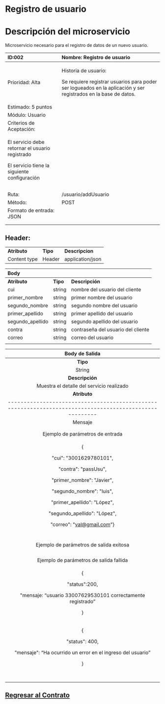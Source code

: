# Registro de usuario

# Descripción del microservicio

Microservicio necesario para el registro de datos de un nuevo usuario.

| ID:002                                                                                                     | Nombre: Registro de usuario                                                                                                                        |
|:---------------------------------------------------------------------------------------------------------- |:-------------------------------------------------------------------------------------------------------------------------------------------------- |
| Prioridad:  Alta                                                                                           | <p>Historia de usuario:</p><p>Se requiere registrar usuarios para poder ser logueados en la aplicación y ser registrados en la base de datos. </p> |
| Estimado: 5 puntos                                                                                         |                                                                                                                                                    |
| Módulo: Usuario                                                                                            |                                                                                                                                                    |
| Criterios de Aceptación:                                                                                   |                                                                                                                                                    |
| <p>El servicio debe retornar el usuario registrado </p><p>El servicio tiene la siguiente configuración</p> |                                                                                                                                                    |
|                                                                                                            |                                                                                                                                                    |
|                                                                                                            |                                                                                                                                                    |
| Ruta:                                                                                                      | /usuario/addUsuario                                                                                                                                |
| Método:                                                                                                    | POST                                                                                                                                               |
| Formato de entrada: JSON                                                                                   |                                                                                                                                                    |
|                                                                                                            |                                                                                                                                                    |
|                                                                                                            |                                                                                                                                                    |

## Header:

<table>
     <tr><td> <b> Atributo </b></td> <td> <b> Tipo </b></td> <td> <b>Descripcion</b> </td> </tr>
     <tr> <td>Content type</td> <td>Header</td> <td>application/json</td>
     </tr>      
</table>

| Body             |          |                                    |
|:---------------- |:-------- |:---------------------------------- |
| **Atributo**     | **Tipo** | **Descripción**                    |
| cui              | string   | nombre del usuario del cliente     |
| primer_nombre    | string   | primer nombre del usuario          |
| segundo_nombre   | string   | segundo nombre del usuario         |
| primer_apellido  | string   | primer apellido del usuario        |
| segundo_apellido | string   | segundo apellido del usuario       |
| contra           | string   | contraseña del usuario del cliente |
| correo           | string   | correo del usuario                 |
|                  |          |                                    |

| Body de Salida                                                                                                                                                                                                                           |
|:----------------------------------------------------------------------------------------------------------------------------------------------------------------------------------------------------------------------------------------:|
| **Tipo**                                                                                                                                                                                                                                 |
| String                                                                                                                                                                                                                                   |
| **Descripción**                                                                                                                                                                                                                          |
| Muestra el detalle del servicio realizado                                                                                                                                                                                                |
| **Atributo**                                                                                                                                                                                                                             |
| -------------------------------------------------------------------------------------------------------                                                                                                                                  |
| Mensaje                                                                                                                                                                                                                                  |
|                                                                                                                                                                                                                                          |
|                                                                                                                                                                                                                                          |
| Ejemplo de parámetros de entrada                                                                                                                                                                                                         |
| <p>{</p><p>"cui": "3001629780101",</p><p>"contra": "passUsu",</p><p>"primer_nombre": "Javier",</p><p>"segundo_nombre": "luis",</p><p>"primer_apellido": "López",</p><p>"segundo_apellido": "López",</p><p>"correo": "val@gmail.com"}</p> |
|                                                                                                                                                                                                                                          |
|                                                                                                                                                                                                                                          |
|                                                                                                                                                                                                                                          |
|                                                                                                                                                                                                                                          |
| Ejemplo de parámetros de salida exitosa                                                                                                                                                                                                  |
|                                                                                                                                                                                                                                          |
|                                                                                                                                                                                                                                          |
|                                                                                                                                                                                                                                          |
|                                                                                                                                                                                                                                          |
| Ejemplo de parámetros de salida fallida                                                                                                                                                                                                  |
| <p>{</p><p>"status":200,</p><p>"mensaje: “usuario 33007629530101 correctamente registrado”</p><p>}</p>                                                                                                                                   |
| <p>{</p><p>"status": 400,</p><p>"mensaje": “Ha ocurrido un error en el ingreso del usuario”</p><p>}</p>                                                                                                                                  |
|                                                                                                                                                                                                                                          |
|                                                                                                                                                                                                                                          |
|                                                                                                                                                                                                                                          |
|                                                                                                                                                                                                                                          |
|                                                                                                                                                                                                                                          |



## [Regresar al Contrato](../servicio_usuario.md)
